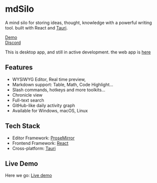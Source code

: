 
# mdSilo

A mind silo for storing ideas, thought, knowledge with a powerful writing tool.
built with React and [Tauri](https://github.com/tauri-apps). 

[Demo](https://mdsilo.com/)  
[Discord](https://discord.gg/EXYSEHRTFt) 

This is desktop app, and still in active development. the web app is [here](https://github.com/danloh/mdSilo-web)

## Features

- WYSIWYG Editor, Real time preview, 
- Markdown support: Table, Math, Code Highlight...   
- Slash commands, hotkeys and more toolkits...   
- Chronicle view 
- Full-text search 
- GitHub-like daily activity graph  
- Available for Windows, macOS, Linux 

## Tech Stack

- Editor Framework: [ProseMirror](https://prosemirror.net/)      
- Frontend Framework: [React](https://reactjs.org/)  
- Cross-platform:  [Tauri](https://tauri.studio/) 


## Live Demo

Here we go: [Live demo](https://mdsilo.com) 
